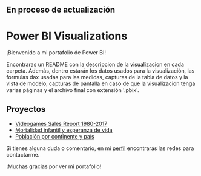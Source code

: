 ## En proceso de actualización

# Power BI Visualizations

¡Bienvenido a mi portafolio de Power BI!

Encontraras un README con la descripcion de la visualizacion en cada carpeta. Además, dentro estarán los datos usados para la visualización, las formulas dax usadas para las medidas, capturas de la tabla de datos y la vista de modelo, capturas de pantalla en caso de que la visualizacion tenga varias páginas y el archivo final con extensión '.pbix'.
  
## Proyectos

- [Videogames Sales Report 1980-2017](/Reporte_de_Ventas_de_Videojuegos_1980-2017)
- [Mortalidad infantil y esperanza de vida](DataVizPortfolio/PowerBI/Mortalidad_infantil_y_esperanza_de_vida)
- [Población por continente y país](DataVizPortfolio/PowerBI/Población_por_continente_y_país)


Si tienes alguna duda o comentario, en mi [perfil](https://github.com/RoderickGamer) encontrarás las redes para contactarme.

¡Muchas gracias por ver mi portafolio!
